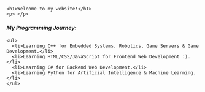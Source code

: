 <!DOCtype html>
<html lang="en">
  <head>
    <title>BRUMSKI</title>
    <meta name="author" content="David Tamaratare Oghenebrume">
    <link rel="stylesheet" href="styles.css">
  </head>

  <body>

    <h1>Welcome to my website!</h1>
    <p> </p>

  <h4><em>My Programming Journey:</em></h4>

    <ul>
      <li>Learning C++ for Embedded Systems, Robotics, Game Servers & Game Development.</li>
      <li>Learning HTML/CSS/JavaScript for Frontend Web Development :).</li>
      <li>Learning C# for Backend Web Development.</li>
      <li>Learning Python for Artificial Intelligence & Machine Learning.</li>
    </ul>

  </body>
</html>
